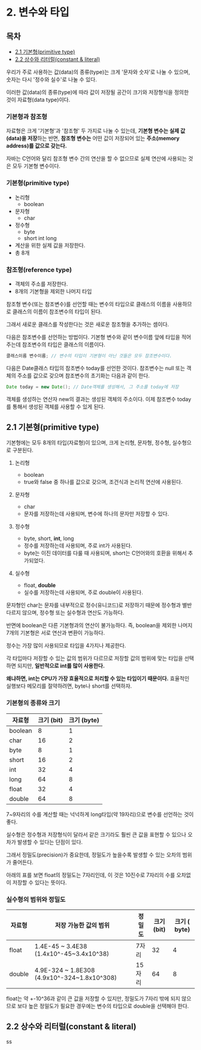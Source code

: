 # 2. 변수와 타입

## 목차

- [2.1 기본형(primitive type)](#21-기본형primitive-type)
- [2.2 상수와 리터럴(constant & literal)](#22-상수와-리터럴constant--literal)

우리가 주로 사용하는 값(data)의 종류(type)는 크게 '문자와 숫자'로 나눌 수 있으며, 숫자는 다시 '정수와 실수'로 나눌 수 있다.

이러한 값(data)의 종류(type)에 따라 값이 저장될 공간이 크기와 저장형식을 정의한 것이 자료형(data type)이다.

### 기본형과 참조형

자료형은 크게 '기본형'과 '참조형' 두 가지로 나눌 수 있는데, **기본형 변수는 실제 값(data)을 저장**하는 반면, **참조형 변수는** 어떤 값이 저장되어 있는 **주소(memory address)를 값으로 갖는다.**

자바는 C언어와 달리 참조형 변수 간의 연산을 할 수 없으므로 실제 연산에 사용되는 것은 모두 기본형 변수이다.

### 기본형(primitive type)

- 논리형
  - boolean
- 문자형
  - char
- 정수형
  - byte
  - short
    int
    long
- 계산을 위한 실제 값을 저장한다.
- 총 8개

### 참조형(reference type)

- 객체의 주소를 저장한다.
- 8개의 기본형을 제외한 나머지 타입

참조형 변수(또는 참조변수)를 선언할 때는 변수의 타입으로 클래스의 이름을 사용하므로 클래스의 이름이 참조변수의 타입이 된다.

그래서 새로운 클래스를 작성한다는 것은 새로운 참조형을 추가하는 셈이다.

다음은 참조변수를 선언하는 방법이다. 기본형 변수와 같이 변수이름 앞에 타입을 적어주는데 참조변수의 타입은 클래스의 이름이다.

```Java
클래스이름 변수이름; // 변수의 타입이 기본형이 아닌 것들은 모두 참조변수이다.
```

다음은 Date클래스 타입의 참조변수 today를 선언한 것이다. 참조변수는 null 또는 객체의 주소를 값으로 갖으며 참조변수의 초기화는 다음과 같이 한다.

```Java
Date today = new Date(); // Date객체를 생성해서, 그 주소를 today에 저장
```

객체를 생성하는 연산자 new의 결과는 생성된 객체의 주소이다. 이제 참조변수 today를 통해서 생성된 객체를 사용할 수 있게 된다.

## 2.1 기본형(primitive type)

기본형에는 모두 8개의 타입(자료형)이 있으며, 크게 논리형, 문자형, 정수형, 실수형으로 구분된다.

1. 논리형

   - boolean
   - true와 false 중 하나를 값으로 갖으며, 조건식과 논리적 연산에 사용된다.

2. 문자형
   - char
   - 문자를 저장하는데 사용되며, 변수에 하나의 문자만 저장할 수 있다.
3. 정수형
   - byte, short, **int**, long
   - 정수를 저장하는데 사용되며, 주로 int가 사용된다.
   - byte는 이진 데이터를 다룰 때 사용되며, short는 C언어와의 호환을 위해서 추가되었다.
4. 실수형
   - float, **double**
   - 실수를 저장하는데 사용되며, 주로 double이 사용된다.

문자형인 char는 문자를 내부적으로 정수(유니코드)로 저장하기 때문에 정수형과 별반 다르지 않으며, 정수형 또는 실수형과 연산도 가능하다.

반면에 boolean은 다른 기본형과의 연산이 불가능하다. 즉, boolean을 제외한 나머지 7개의 기본형은 서로 연산과 변환이 가능하다.

정수는 가장 많이 사용되므로 타입을 4가지나 제공한다.

각 타입마다 저장할 수 있는 값의 범위가 다르므로 저장할 값의 범위에 맞는 타입을 선택하면 되지만, **일반적으로 int를 많이 사용한다.**

**왜냐하면, int는 CPU가 가장 효율적으로 처리할 수 있는 타입이기 때문이다.** 효율적인 실행보다 메모리를 절약하려면, byte나 short를 선택하자.

### 기본형의 종류와 크기

| 자료형  | 크기 (bit) | 크기 (byte) |
| ------- | ---------- | ----------- |
| boolean | 8          | 1           |
| char    | 16         | 2           |
| byte    | 8          | 1           |
| short   | 16         | 2           |
| int     | 32         | 4           |
| long    | 64         | 8           |
| float   | 32         | 4           |
| double  | 64         | 8           |

7~9자리의 수를 계산할 때는 넉넉하게 long타입(약 19자리)으로 변수를 선언하는 것이 좋다.

실수형은 정수형과 저장형식이 달라서 같은 크기라도 훨씬 큰 값을 표현할 수 있으나 오차가 발생할 수 있다는 단점이 있다.

그래서 정밀도(precision)가 중요한데, 정밀도가 높을수록 발생할 수 있는 오차의 범위가 줄어든다.

아래의 표를 보면 float의 정밀도는 7자리인데, 이 것은 10진수로 7자리의 수를 오차없이 저장할 수 있다는 뜻이다.

### 실수형의 범위와 정밀도

| 자료형 | 저장 가능한 값의 범위                       | 정밀도 | 크기 (bit) | 크기 ( byte) |
| ------ | ------------------------------------------- | ------ | ---------- | ------------ |
| float  | 1.4E-45 ~ 3.4E38 (1.4x10^-45~3.4x10^38)     | 7자리  | 32         | 4            |
| double | 4.9E-324 ~ 1.8E308 (4.9x10^-324~1.8x10^308) | 15자리 | 64         | 8            |

float는 약 +-10^36과 같이 큰 값을 저장할 수 있지만, 정밀도가 7자리 밖에 되지 않으므로 보다 높은 정밀도가 필요한 경우에는 변수의 타입으로 double을 선택해야 한다.

## 2.2 상수와 리터럴(constant & literal)

ss
